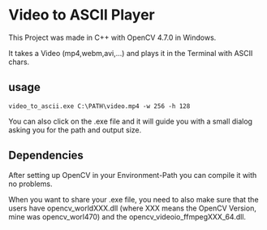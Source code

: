 
# Video to ASCII Player

This Project was made in C++ with OpenCV 4.7.0 in Windows.

It takes a Video (mp4,webm,avi,...) and plays it in the Terminal with ASCII chars.

## usage

```
video_to_ascii.exe C:\PATH\video.mp4 -w 256 -h 128
```
You can also click on the .exe file and it will guide you with a small dialog asking you for the path and output size.

## Dependencies

After setting up OpenCV in your Environment-Path you can compile it with no problems.

When you want to share your .exe file, you need to also make sure that the users have opencv_worldXXX.dll (where XXX means the OpenCV Version, mine was opencv_worl470) and the opencv_videoio_ffmpegXXX_64.dll.

